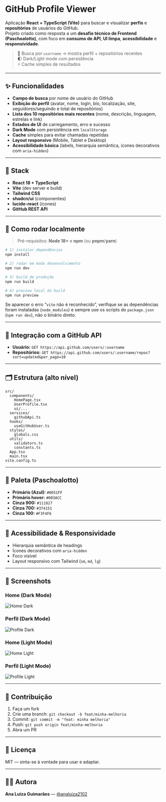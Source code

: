 # GitHub Profile Viewer

Aplicação **React + TypeScript (Vite)** para buscar e visualizar **perfis** e **repositórios** de usuários do GitHub.  
Projeto criado como resposta a um **desafio técnico de Frontend (Paschoalotto)**, com foco em **consumo de API**, **UI limpa**, **acessibilidade** e **responsividade**.

> 🔎 Busca por `username` → mostra perfil + repositórios recentes  
> 🌓 Dark/Light mode com persistência  
> ⚡ Cache simples de resultados

---

## ✨ Funcionalidades

- **Campo de busca** por nome de usuário do GitHub
- **Exibição do perfil** (avatar, nome, login, bio, localização, site, seguidores/seguindo e total de repositórios)
- **Lista dos 10 repositórios mais recentes** (nome, descrição, linguagem, estrelas e link)
- **Estados de UI** de carregamento, erro e sucesso
- **Dark Mode** com persistência em `localStorage`
- **Cache** simples para evitar chamadas repetidas
- **Layout responsivo** (Mobile, Tablet e Desktop)
- **Acessibilidade básica** (labels, hierarquia semântica, ícones decorativos com `aria-hidden`)

---

## 🧰 Stack

- **React 18 + TypeScript**
- **Vite** (dev server e build)
- **Tailwind CSS**
- **shadcn/ui** (componentes)
- **lucide-react** (ícones)
- **GitHub REST API**

---

## 🚀 Como rodar localmente

> Pré-requisitos: **Node 18+** e **npm** (ou **pnpm**/**yarn**)

```bash
# 1) instalar dependências
npm install

# 2) rodar em modo desenvolvimento
npm run dev

# 3) build de produção
npm run build

# 4) preview local do build
npm run preview
```

Se aparecer o erro “`vite` não é reconhecido”, verifique se as dependências foram instaladas
(`node_modules`) e sempre use os scripts do `package.json` (`npm run dev`), não o binário direto.

---

## 🔌 Integração com a GitHub API

- **Usuário:** `GET https://api.github.com/users/:username`
- **Repositórios:** `GET https://api.github.com/users/:username/repos?sort=updated&per_page=10`

---

## 🗂️ Estrutura (alto nível)

```
src/
  components/
    HomePage.tsx
    UserProfile.tsx
    ui/...
  services/
    githubApi.ts
  hooks/
    useGitHubUser.ts
  styles/
    globals.css
  utils/
    validators.ts
    constants.ts
  App.tsx
  main.tsx
vite.config.ts
```

---

## 🎨 Paleta (Paschoalotto)

- **Primário (Azul):** `#0051FF`
- **Primário hover:** `#003ACC`
- **Cinza 900:** `#111827`
- **Cinza 700:** `#374151`
- **Cinza 100:** `#F3F4F6`

---

## 🧪 Acessibilidade & Responsividade

- Hierarquia semântica de headings
- Ícones decorativos com `aria-hidden`
- Foco visível
- Layout responsivo com Tailwind (`sm`, `md`, `lg`)

---

## 📸 Screenshots

### Home (Dark Mode)
![Home Dark](https://i.postimg.cc/SjsgKQFf/dark-home.png)

### Perfil (Dark Mode)
![Profile Dark](https://i.postimg.cc/23605jRW/dark-profile.png)

### Home (Light Mode)
![Home Light](https://i.postimg.cc/bdJmvYcH/white-home.png)

### Perfil (Light Mode)
![Profile Light](https://i.postimg.cc/jC5Mjq06/white-profile.png)

---

## 🤝 Contribuição

1. Faça um fork
2. Crie uma branch: `git checkout -b feat/minha-melhoria`
3. Commit: `git commit -m "feat: minha melhoria"`
4. Push: `git push origin feat/minha-melhoria`
5. Abra um PR

---

## 📄 Licença

MIT — sinta-se à vontade para usar e adaptar.

---

## 👩‍💻 Autora

**Ana Luiza Guimarães** — [@analuiza2102](https://github.com/analuiza2102)

